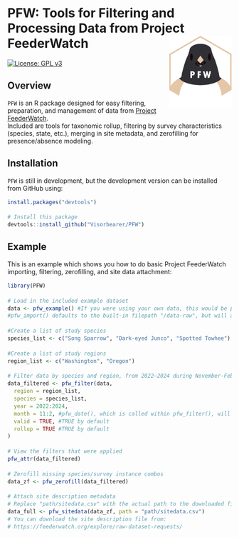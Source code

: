 
# PFW: Tools for Filtering and Processing Data from Project FeederWatch <img src="Logo.png" align="right" width=140 alt="Hexagonal PFW logo, featuring a Dark-eyed Junco with a seed in its beak."/>

<!-- badges: start -->

[![License: GPL
v3](https://img.shields.io/badge/License-GPL%20v3-blue.svg)](http://www.gnu.org/licenses/gpl-3.0)
<!-- badges: end -->

## Overview

`PFW` is an R package designed for easy filtering, preparation, 
and management of data from [Project FeederWatch](https://feederwatch.org/).  
Included are tools for taxonomic rollup, filtering by survey characteristics 
(species, state, etc.), merging in site metadata, and zerofilling for presence/absence modeling.

## Installation

`PFW` is still in development, but the development version can be installed from GitHub using:

``` r
install.packages("devtools")

# Install this package
devtools::install_github("Visorbearer/PFW")
```

## Example

This is an example which shows you how to do basic Project FeederWatch importing, filtering, zerofilling, and site data attachment:

``` r
library(PFW)

# Load in the included example dataset
data <- pfw_example() #If you were using your own data, this would be pfw_import() instead.
#pfw_import() defaults to the built-in filepath "/data-raw", but will accept a different filepath.

#Create a list of study species
species_list <- c("Song Sparrow", "Dark-eyed Junco", "Spotted Towhee")

#Create a list of study regions
region_list <- c("Washington", "Oregon")

# Filter data by species and region, from 2022–2024 during November-February
data_filtered <- pfw_filter(data,
  region = region_list,
  species = species_list,
  year = 2022:2024,
  month = 11:2, #pfw_date(), which is called within pfw_filter(), will appropriately wrap this around the end of the year.
  valid = TRUE, #TRUE by default
  rollup = TRUE #TRUE by default
)

# View the filters that were applied
pfw_attr(data_filtered)

# Zerofill missing species/survey instance combos
data_zf <- pfw_zerofill(data_filtered)

# Attach site description metadata
# Replace "path/sitedata.csv" with the actual path to the downloaded file
data_full <- pfw_sitedata(data_zf, path = "path/sitedata.csv")
# You can download the site description file from:
# https://feederwatch.org/explore/raw-dataset-requests/
```
